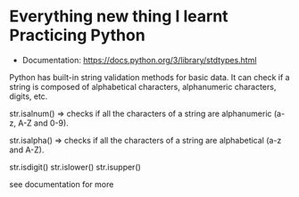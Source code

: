 # Everything new thing I learnt Practicing Python

- Documentation: https://docs.python.org/3/library/stdtypes.html

Python has built-in string validation methods for basic data. It can check if a string is composed of alphabetical characters, alphanumeric characters, digits, etc.

str.isalnum() => checks if all the characters of a string are alphanumeric (a-z, A-Z and 0-9).

str.isalpha() => checks if all the characters of a string are alphabetical (a-z and A-Z).

str.isdigit()
str.islower()
str.isupper()

see documentation for more
